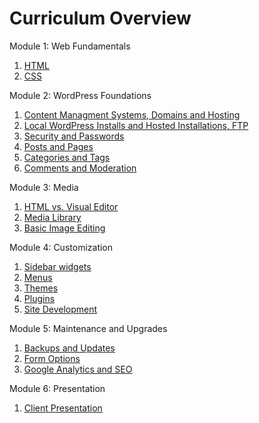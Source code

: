 Curriculum Overview
===================

Module 1: Web Fundamentals

1. [HTML](https://github.com/wpstudio/iThemes-Curriculum/blob/master/Lesson-1.md)
2. [CSS](https://github.com/wpstudio/iThemes-Curriculum/blob/master/Lesson-2.md)

Module 2: WordPress Foundations

1. [Content Managment Systems, Domains and Hosting](https://github.com/wpstudio/iThemes-Curriculum/blob/master/Lesson-3.md)
2. [Local WordPress Installs and Hosted Installations, FTP](https://github.com/wpstudio/iThemes-Curriculum/blob/master/Lesson-4.md)
3. [Security and Passwords](https://github.com/wpstudio/iThemes-Curriculum/blob/master/Lesson-5.md)
4. [Posts and Pages](https://github.com/wpstudio/iThemes-Curriculum/blob/master/Lesson-6.md)
5. [Categories and Tags](https://github.com/wpstudio/iThemes-Curriculum/blob/master/Lesson-7.md)
6. [Comments and Moderation](https://github.com/wpstudio/iThemes-Curriculum/blob/master/Lesson-8.md)

Module 3: Media

1. [HTML vs. Visual Editor](https://github.com/wpstudio/iThemes-Curriculum/blob/master/Lesson-9.md)
2. [Media Library](https://github.com/wpstudio/iThemes-Curriculum/blob/master/Lesson-10.md)
3. [Basic Image Editing](https://github.com/wpstudio/iThemes-Curriculum/blob/master/Lesson-11.md)

Module 4: Customization

1. [Sidebar widgets](https://github.com/wpstudio/iThemes-Curriculum/blob/master/Lesson-12.md)
2. [Menus](https://github.com/wpstudio/iThemes-Curriculum/blob/master/Lesson-13.md)
3. [Themes](https://github.com/wpstudio/iThemes-Curriculum/blob/master/Lesson-14.md)
4. [Plugins](https://github.com/wpstudio/iThemes-Curriculum/blob/master/Lesson-15.md)
5. [Site Development](https://github.com/wpstudio/iThemes-Curriculum/blob/master/Lesson-16.md)

Module 5: Maintenance and Upgrades

1. [Backups and Updates](https://github.com/wpstudio/iThemes-Curriculum/blob/master/Lesson-17.md)
2. [Form Options](https://github.com/wpstudio/iThemes-Curriculum/blob/master/Lesson-18.md)
3. [Google Analytics and SEO](https://github.com/wpstudio/iThemes-Curriculum/blob/master/Lesson-19.md)

Module 6: Presentation

1. [Client Presentation](https://github.com/wpstudio/iThemes-Curriculum/blob/master/Lesson-20.md)